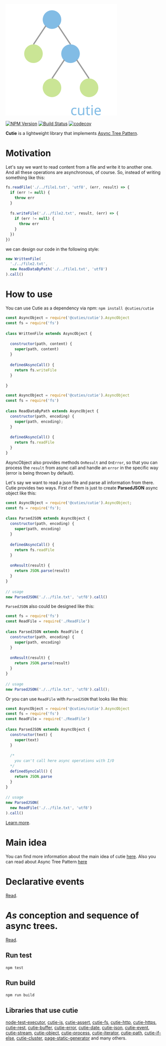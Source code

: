 <img src="https://github.com/Guseyn/logos/raw/master/cutie.svg?sanitize=true">

[![NPM Version][npm-image]][npm-url]
[![Build Status](https://travis-ci.org/Guseyn/cutie.svg?branch=master)](https://travis-ci.org/Guseyn/cutie)
[![codecov](https://codecov.io/gh/Guseyn/cutie/branch/master/graph/badge.svg)](https://codecov.io/gh/Guseyn/cutie)

<b>Cutie</b> is a lightweight library that implements [Async Tree Pattern](https://github.com/Guseyn/async-tree-patern/blob/master/Async_Tree_Patern.pdf).

# Motivation
Let's say we want to read content from a file and write it to another one. And all these operations are asynchronous, of course. So, instead of writing something like this:
```js
fs.readFile('./../file1.txt', 'utf8', (err, result) => {
  if (err != null) {
    throw err
  }
 
  fs.writeFile('./../file2.txt', result, (err) => {
    if (err != null) {
      throw err
    }
  })
})
```
we can design our code in the following style:
```js
new WrittenFile(
  './../file2.txt',
  new ReadDataByPath('./../file1.txt', 'utf8')
).call()
```
# How to use
You can use Cutie as a dependency via npm:
`npm install @cuties/cutie`
```js
const AsyncObject = require('@cuties/cutie').AsyncObject
const fs = require('fs')

class WrittenFile extends AsyncObject {

  constructor(path, content) {
    super(path, content)
  }
  
  definedAsyncCall() {
    return fs.writeFile
  }
  
}
```
```js
const AsyncObject = require('@cuties/cutie').AsyncObject
const fs = require('fs')

class ReadDataByPath extends AsyncObject {
  constructor(path, encoding) {
    super(path, encoding);
  }
  
  definedAsyncCall() {
    return fs.readFile
  }
}
```
AsyncObject also provides methods `OnResult` and `OnError`, so that you can process the `result` from async call and handle an `error` in the specific way (error is being thrown by default).

Let's say we want to read a json file and parse all information from there. Cutie provides two ways. First of them is just to create <b>ParsedJSON</b> async object like this:
```js
const AsyncObject = require('@cuties/cutie').AsyncObject;
const fs = require('fs');

class ParsedJSON extends AsyncObject {
  constructor(path, encoding) {
    super(path, encoding)
  }
  
  definedAsyncCall() {
    return fs.readFile
  }
  
  onResult(result) {
    return JSON.parse(result)
  }
}

// usage
new ParsedJSON('./../file.txt', 'utf8').call()
```
`ParsedJSON` also could be designed like this:
```js
const fs = require('fs')
const ReadFile = require('./ReadFile')

class ParsedJSON extends ReadFile {
  constructor(path, encoding) {
    super(path, encoding)
  }
  
  onResult(result) {
    return JSON.parse(result)
  }
}

// usage
new ParsedJSON('./../file.txt', 'utf8').call();
```
Or you can use `ReadFile` with `ParsedJSON` that looks like this:
```js
const AsyncObject = require('@cuties/cutie').AsyncObject
const fs = require('fs')
const ReadFile = require('./ReadFile')

class ParsedJSON extends AsyncObject {
  constructor(text) {
    super(text)
  }
  
  /*
    you can't call here async operations with I/O
  */
  definedSyncCall() {
    return JSON.parse
  }
}

// usage
new ParsedJSON(
  new ReadFile('./../file.txt', 'utf8')
).call()
```
[Learn more](http://guseyn.com/post-reconsidering-async-object-with-cutie#intro).

# Main idea

You can find more information about the main idea of cutie [here](http://guseyn.com/post-reconsidering-async-object-with-cutie#intro). Also you can read about Async Tree Pattern [here](https://github.com/Guseyn/async-tree-patern/blob/master/Async_Tree_Patern.pdf)

# Declarative events

[Read](http://guseyn.com/post-event-new-abstraction-in-cutie#intro).

# ***As*** conception and sequence of async trees.

[Read](http://guseyn.com/post-after-conception#intro).

## Run test

`npm test`

## Run build

`npm run build`

## Libraries that use cutie

[node-test-executor](https://github.com/Guseyn/node-test-executor), [cutie-is](https://github.com/Guseyn/cutie-is), [cutie-assert](https://github.com/Guseyn/cutie-assert), [cutie-fs](https://github.com/Guseyn/cutie-fs), [cutie-http](https://github.com/Guseyn/cutie-http), [cutie-https](https://github.com/Guseyn/cutie-http), [cutie-rest](https://github.com/Guseyn/cutie-rest), [cutie-buffer](https://github.com/Guseyn/cutie-buffer), [cutie-error](https://github.com/Guseyn/cutie-error), [cutie-date](https://github.com/Guseyn/cutie-date), [cutie-json](https://github.com/Guseyn/cutie-json), [cutie-event](https://github.com/Guseyn/cutie-event), [cutie-stream](https://github.com/Guseyn/cutie-stream), [cutie-object](https://github.com/Guseyn/cutie-object), [cutie-process](https://github.com/Guseyn/cutie-process), [cutie-iterator](https://github.com/Guseyn/cutie-iterator), [cutie-path](https://github.com/Guseyn/cutie-path), [cutie-if-else](https://github.com/Guseyn/cutie-if-else), [cutie-cluster](https://github.com/Guseyn/cutie-cluster), [page-static-generator](https://github.com/Guseyn/page-static-generator) and many others.

[npm-image]: https://img.shields.io/npm/v/@cuties/cutie.svg
[npm-url]: https://npmjs.org/package/@cuties/cutie
